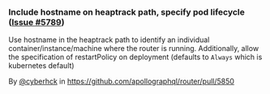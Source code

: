 ### Include hostname on heaptrack path, specify pod lifecycle ([Issue #5789](https://github.com/apollographql/router/issues/5789))

Use hostname in the heaptrack path to identify an individual container/instance/machine where the router is running. Additionally, allow the specification of restartPolicy on deployment (defaults to `Always` which is kubernetes default)

By [@cyberhck](https://github.com/cyberhck) in https://github.com/apollographql/router/pull/5850
